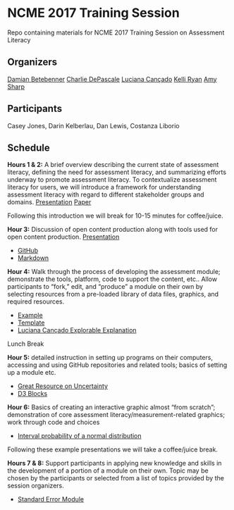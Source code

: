 # NCME 2017 Training Session

Repo containing materials for NCME 2017 Training Session on Assessment Literacy

## Organizers

[Damian Betebenner](https://github.com/dbetebenner)
[Charlie DePascale](https://github.com/cdepascale)
[Luciana Cançado](https://github.com/cdepascale)
[Kelli Ryan](https://github.com/kryan22)
[Amy Sharp](https://github.com/Sharpa2)

## Participants

Casey Jones, Darin Kelberlau, Dan Lewis, Costanza Liborio

 
## Schedule

**Hours 1 & 2:** A brief overview describing the current state of assessment literacy,  defining the need for assessment literacy, and summarizing efforts underway to promote assessment literacy. To contextualize assessment literacy for users, we will introduce a framework for understanding assessment literacy with regard to different stakeholder groups and domains. [Presentation](content/Applying_a_Conceptual_Framework_for_Assessment_Literacy.pptx) [Paper](content/Applying_a_Conceptual_Framework_for_Assessment_Literacy.pdf)

Following this introduction we will break for 10-15 minutes for coffee/juice.

**Hour 3:** Discussion of open content production along with tools used for open content production. [Presentation](https://dbetebenner.github.io/NCME_Presentation_2017/assets/player/KeynoteDHTMLPlayer.html#0)

* [GitHub](https://www.github.com)
* [Markdown](http://ben.balter.com/2014/03/31/word-versus-markdown-more-than-mere-semantics/)

**Hour 4:** Walk through the process of developing the assessment module; demonstrate the tools, platform, code to support the content, etc..
Allow participants to “fork,” edit, and “produce” a module on their own by selecting resources from a pre-loaded library of data files, graphics, and required resources.

* [Example](https://view.literasee.io/Literasee/Georgia/report)
* [Template](https://github.com/CenterForAssessment/Literasee_Setup)
* [Luciana Cançado Explorable Explanation](https://github.com/CenterForAssessment/Cancado_Internship_2015)

Lunch Break

**Hour 5:** detailed instruction in setting up programs on their computers, accessing and using GitHub repositories and related tools; basics of setting up a module etc.

* [Great Resource on Uncertainty](https://github.com/zonination/perceptions/blob/master/README.md)
* [D3 Blocks](https://bl.ocks.org/)

**Hour 6:** Basics of creating an interactive graphic almost “from scratch”; demonstration of core assessment literacy/measurement-related graphics; work through code and choices

* [Interval probability of a normal distribution](https://bl.ocks.org/ctufts/73cad1cf91b1bf2ee8236ba8805ff420)

Following these example presentations we will take a coffee/juice break.

**Hours 7 & 8:** Support participants in applying new knowledge and skills in the development of a portion of a module on their own.  Topic may be chosen by the participants or selected from a list of topics provided by the session organizers.

* [Standard Error Module](https://dbetebenner.github.io/Modules_on_Standard_Error_of_Measurement/)
